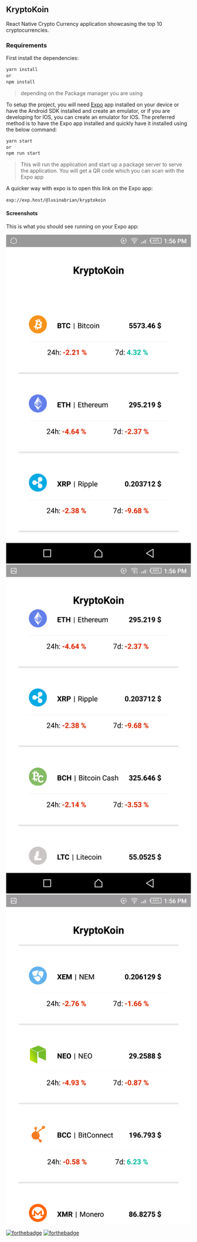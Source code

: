 ## KryptoKoin



React Native Crypto Currency application showcasing the top 10 cryptocurrencies.

### Requirements

First install the dependencies:

```bash
yarn install
or 
npm install
```
> depending on the Package manager you are using

To setup the project, you will need [Expo](https://expo.io/) app installed on your device or have the Android SDK installed and create an emulator, or if you are developing for IOS, you can create an emulator for IOS. The preferred method is to have the Expo app installed and quickly have it installed using the below command:

```bash
yarn start
or 
npm run start
```
> This will run the application and start up a package server to serve the application. You will get a QR code which you can scan with the Expo app

A quicker way with expo is to open this link on the Expo app:

`exp://exp.host/@lusinabrian/kryptokoin `

#### Screenshots
 
This is what you should see running on your Expo app:

![](./assets/screenshot_1.png)
![](./assets/screenshot_2.png)
![](./assets/screenshot_3.png)


[![forthebadge](http://forthebadge.com/images/badges/uses-js.svg)](http://forthebadge.com)
[![forthebadge](http://forthebadge.com/images/badges/built-with-love.svg)](http://forthebadge.com)
